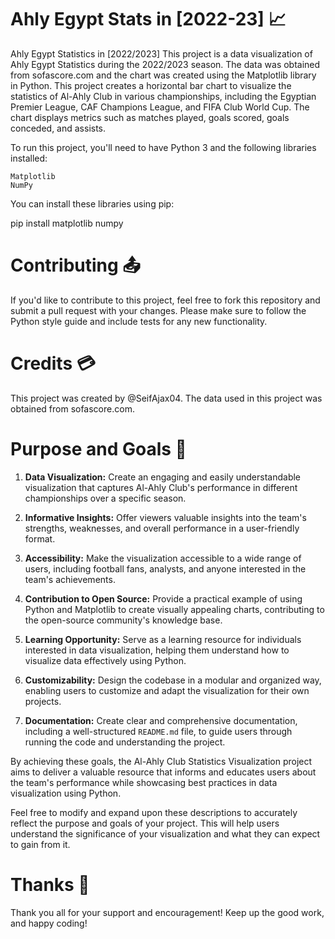 # Ahly Egypt Stats in [2022-23] 📈
Ahly Egypt Statistics in [2022/2023]
This project is a data visualization of Ahly Egypt Statistics during the 2022/2023 season. The data was obtained from sofascore.com and the chart was created using the Matplotlib library in Python.
This project creates a horizontal bar chart to visualize the statistics of Al-Ahly Club in various championships, including the Egyptian Premier League, CAF Champions League, and FIFA Club World Cup. The chart displays metrics such as matches played, goals scored, goals conceded, and assists.

To run this project, you'll need to have Python 3 and the following libraries installed:

    Matplotlib
    NumPy

You can install these libraries using pip:

pip install matplotlib numpy

# Contributing 📤

If you'd like to contribute to this project, feel free to fork this repository and submit a pull request with your changes. Please make sure to follow the Python style guide and include tests for any new functionality.

# Credits 💳

This project was created by @SeifAjax04. The data used in this project was obtained from sofascore.com.

# Purpose and Goals 🎯

1. **Data Visualization:** Create an engaging and easily understandable visualization that captures Al-Ahly Club's performance in different championships over a specific season.

2. **Informative Insights:** Offer viewers valuable insights into the team's strengths, weaknesses, and overall performance in a user-friendly format.

3. **Accessibility:** Make the visualization accessible to a wide range of users, including football fans, analysts, and anyone interested in the team's achievements.

4. **Contribution to Open Source:** Provide a practical example of using Python and Matplotlib to create visually appealing charts, contributing to the open-source community's knowledge base.

5. **Learning Opportunity:** Serve as a learning resource for individuals interested in data visualization, helping them understand how to visualize data effectively using Python.

6. **Customizability:** Design the codebase in a modular and organized way, enabling users to customize and adapt the visualization for their own projects.

7. **Documentation:** Create clear and comprehensive documentation, including a well-structured `README.md` file, to guide users through running the code and understanding the project.

By achieving these goals, the Al-Ahly Club Statistics Visualization project aims to deliver a valuable resource that informs and educates users about the team's performance while showcasing best practices in data visualization using Python.

Feel free to modify and expand upon these descriptions to accurately reflect the purpose and goals of your project. This will help users understand the significance of your visualization and what they can expect to gain from it.

# Thanks 💜

Thank you all for your support and encouragement!
Keep up the good work, and happy coding!
